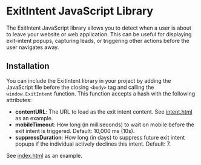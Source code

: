 # ExitIntent JavaScript Library

The ExitIntent JavaScript library allows you to detect when a user is about to leave your website or web application. This can be useful for displaying exit-intent popups, capturing leads, or triggering other actions before the user navigates away.

## Installation

You can include the ExitIntent library in your project by adding the JavaScript file before the closing `<body>` tag and calling the `window.ExitIntent` function. This function accepts a hash with the following attributes:

- **contentURL**: The URL to load as the exit intent content. See [intent.html](intent.html) as an example.
- **mobileTimeout**: How long (in milliseconds) to wait on mobile before the exit intent is triggered. Default: 10,000 ms (10s).
- **suppressDuration**: How long (in days) to suppress future exit intent popups if the individual actively declines this intent. Default: 7.

See [index.html](index.html) as an example.